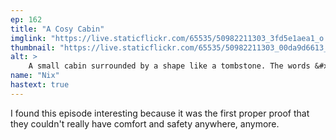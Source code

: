 ```yaml
---
ep: 162
title: "A Cosy Cabin"
imglink: "https://live.staticflickr.com/65535/50982211303_3fd5e1aea1_o.jpg"
thumbnail: "https://live.staticflickr.com/65535/50982211303_00da9d6613_q.jpg"
alt: >
    A small cabin surrounded by a shape like a tombstone. The words &#x27;This place wishes to be our tomb&#x27; are around the tombstone, and an eye is in each corner of the note.
name: "Nix"
hastext: true
---
```

I found this episode interesting because it was the first proper proof that they couldn't really have comfort and safety anywhere, anymore.